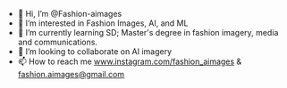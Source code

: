 - 👋 Hi, I’m @Fashion-aimages
- 👀 I’m interested in Fashion Images, AI, and ML
- 🌱 I’m currently learning SD; Master's degree in fashion imagery, media and communications.
- 💞️ I’m looking to collaborate on AI imagery
- 📫 How to reach me www.instagram.com/fashion_aimages & fashion.aimages@gmail.com

<!---
Fashion-aimages/Fashion-aimages is a ✨ special ✨ repository because its `README.md` (this file) appears on your GitHub profile.
You can click the Preview link to take a look at your changes.
--->
